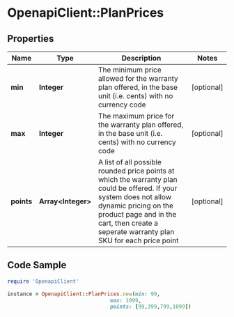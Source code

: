 # OpenapiClient::PlanPrices

## Properties

Name | Type | Description | Notes
------------ | ------------- | ------------- | -------------
**min** | **Integer** | The minimum price allowed for the warranty plan offered, in the base unit (i.e. cents) with no currency code | [optional] 
**max** | **Integer** | The maximum price for the warranty plan offered, in the base unit (i.e. cents) with no currency code | [optional] 
**points** | **Array&lt;Integer&gt;** | A list of all possible rounded price points at which the warranty plan could be offered. If your system does not allow dynamic pricing on the product page and in the cart, then create a seperate warranty plan SKU for each price point | [optional] 

## Code Sample

```ruby
require 'OpenapiClient'

instance = OpenapiClient::PlanPrices.new(min: 99,
                                 max: 1099,
                                 points: [99,399,799,1099])
```



